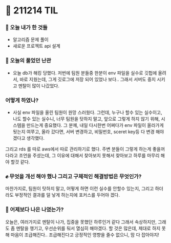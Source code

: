# :rocket: 211214 TIL

### :seedling: 오늘 내가 한 것들
* 알고리즘 문제 풀이
* 새로운 프로젝트 api 설계 

### :speech_balloon: 오늘의 풀었던 난관
* 오늘 db가 해킹 당했다. 저번에 팀원 분들중 한분이 env 파일을 실수로 깃헙에 올려서, 바로 지웠는데, 그게 깃로그에 저장 되어 있었나 보다..
그래서 서버도 중지 시키고 멘탈이 많이 나갔었다.

### 어떻게 하였나?
* 사실 env 파일을 올린 팀원이 원망 스러웠다.
그런데, 누구나 할수 있는 실수이고, 나도 할수 있는 실수니, 너무 팀원을 탓하지 말고, 앞으로 그렇게 하지 않기 위해, 시스템을 만드는게 중요했다.
그 분께, 내일 다시한번 어쩌다가 env 파일이 올라가게 됫는지 여쭈고, 올라 갔다면, 서버 변경하고, 비밀번호, sceret key등 다 변경 해야 겠다고 생각했다.

그리고 rds 를 따로 aws에서 따로 관리하기로 했다.
주변 분들이 그렇게 하는게 좋을꺼다라고 조언을 주셨는데,
그 이유에 대해서 찾아보지 못해서 찾아보고 하루를 마무리 해야 할것 같다.

### :fist: 무엇을 개선 해야 했나  그리고 구체적인 해결방법은 무엇인가?
마찬가지로, 팀원이 탓하지 말고, 
어떻게 하면 이런 실수를 안할수 있는지,
그리고 하더라도 부정적인 결과를 덜 낳게 하는지에 포커스를 두어야 겠다.

### :muscle: 어제보다 나은 나였는가?  
오늘은, 여러가지로 멘탈이 나가,
집중을 못했던 하루인거 같다 그래서 속상하지만,
그래도 좀 멘탈을 챙기고, 우선순위를 둬서 열심히 해야겠다.
할 것은 많은데, 제대로 하지 못해 마음이 조급해진다..
조급해진다고 긍정적인 영향을 줄수 없으니, 맘 다 잡아야지!